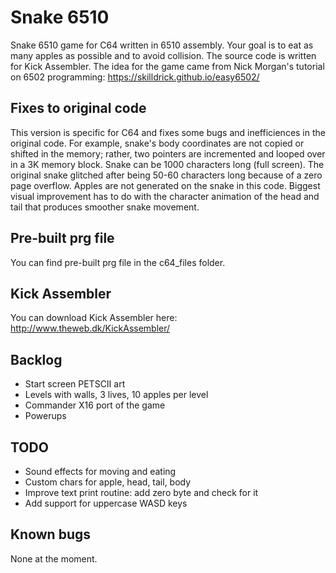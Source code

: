 # Snake 6510

Snake 6510 game for C64 written in 6510 assembly. Your goal is to eat 
as many apples as possible and to avoid collision. The source code is 
written for Kick Assembler. The idea for the game came from Nick Morgan's 
tutorial on 6502 programming: https://skilldrick.github.io/easy6502/

## Fixes to original code

This version is specific for C64 and fixes some bugs and inefficiences in the 
original code. For example, snake's body coordinates are not copied or shifted 
in the memory; rather, two pointers are incremented and looped over in a 3K memory 
block. Snake can be 1000 characters long (full screen). The original snake glitched 
after being 50-60 characters long because of a zero page overflow. Apples are not 
generated on the snake in this code. Biggest visual improvement has to do with the
character animation of the head and tail that produces smoother snake movement. 

## Pre-built prg file

You can find pre-built prg file in the c64_files folder.

## Kick Assembler

You can download Kick Assembler here:
http://www.theweb.dk/KickAssembler/

## Backlog

- Start screen PETSCII art
- Levels with walls, 3 lives, 10 apples per level
- Commander X16 port of the game
- Powerups

## TODO

- Sound effects for moving and eating
- Custom chars for apple, head, tail, body  
- Improve text print routine: add zero byte and check for it
- Add support for uppercase WASD keys

## Known bugs

None at the moment.
